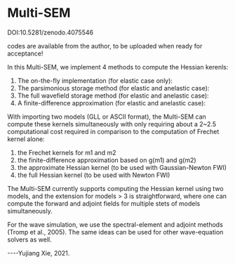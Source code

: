 # Multi-SEM
DOI:10.5281/zenodo.4075546

codes are available from the author, to be uploaded when ready for acceptance!

In this Multi-SEM, we implement 4 methods to compute the Hessian kerenls:

1. The on-the-fly implementation (for elastic case only):
2. The parsimonious storage method (for elastic and anelastic case):
3. The full wavefield storage method (for elastic and anelastic case):
4. A finite-difference approximation (for elastic and anelastic case): 

With importing two models (GLL or ASCII format), the Multi-SEM can compute these kernels simultaneously with only requiring about a 2~2.5 computational cost required in comparison to the computation of Frechet kernel alone:
1) the Frechet kernels for m1 and m2
2) the finite-difference approximation based on g(m1) and g(m2)
3) the approximate Hessian kernel (to be used with Gaussian-Newton FWI)
4) the full Hessian kernel (to be used with Newton FWI)

The Multi-SEM currently supports computing the Hessian kernel using two models, and the extension for models > 3 is straightforward, where one can compute the forward and adjoint fields for multiple stets of models simultaneously. 

For the wave simulation, we use the spectral-element and adjoint methods (Tromp et al., 2005). The same ideas can be used for other wave-equation solvers as well. 

----Yujiang Xie, 2021. 


